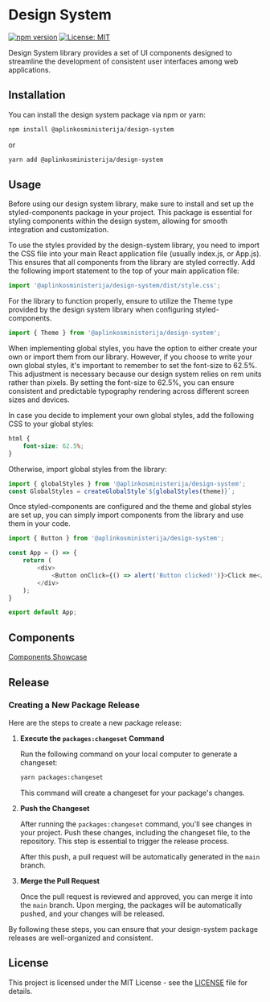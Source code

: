 # Design System

[![npm version](https://badge.fury.io/js/%40aplinkosministerija%2Fdesign-system.svg)](https://badge.fury.io/js/%40aplinkosministerija%2Fdesign-system)
[![License: MIT](https://img.shields.io/badge/License-MIT-yellow.svg)](https://opensource.org/licenses/MIT)

Design System library provides a set of UI components designed to streamline the development of consistent user interfaces among web applications.
## Installation

You can install the design system package via npm or yarn:

```bash
npm install @aplinkosministerija/design-system
```
or
```bash
yarn add @aplinkosministerija/design-system
```

## Usage

Before using our design system library, make sure to install and set up the styled-components package in your project. This package is essential for styling components within the design system, allowing for smooth integration and customization.

To use the styles provided by the design-system library, you need to import the CSS file into your main React application file (usually index.js, or App.js). This ensures that all components from the library are styled correctly. Add the following import statement to the top of your main application file:

```javascript
import '@aplinkosministerija/design-system/dist/style.css';
```

For the library to function properly, ensure to utilize the Theme type provided by the design system library when configuring styled-components.
```javascript
import { Theme } from '@aplinkosministerija/design-system';
```
When implementing global styles, you have the option to either create your own or import them from our library. However, if you choose to write your own global styles, it's important to remember to set the font-size to 62.5%. This adjustment is necessary because our design system relies on rem units rather than pixels. By setting the font-size to 62.5%, you can ensure consistent and predictable typography rendering across different screen sizes and devices.

In case you decide to implement your own global styles, add the following CSS to your global styles:
```css
html {
    font-size: 62.5%;
}
```

Otherwise, import global styles from the library:
```javascript
import { globalStyles } from '@aplinkosministerija/design-system';
const GlobalStyles = createGlobalStyle`${globalStyles(theme)}`;

```

Once styled-components are configured and the theme and global styles are set up, you can simply import components from the library and use them in your code.
```javascript
import { Button } from '@aplinkosministerija/design-system';

const App = () => {
    return (
        <div>
            <Button onClick={() => alert('Button clicked!')}>Click me</Button>
        </div>
    );
}

export default App;
```
## Components

[Components Showcase](https://ui.startupgov.lt/?path=/story/design-system-buttons-button--button-story)

## Release

### Creating a New Package Release

Here are the steps to create a new package release:

1. **Execute the `packages:changeset` Command**

   Run the following command on your local computer to generate a changeset:

   ```bash
   yarn packages:changeset
   ```

   This command will create a changeset for your package's changes.

2. **Push the Changeset**

   After running the `packages:changeset` command, you'll see changes in your project. Push these changes, including the
   changeset file, to the repository. This step is essential to trigger the release process.

   After this push, a pull request will be automatically generated in the `main` branch.

3. **Merge the Pull Request**

   Once the pull request is reviewed and approved, you can merge it into the `main` branch. Upon merging, the packages
   will be automatically pushed, and your changes will be released.

By following these steps, you can ensure that your design-system package releases are well-organized and consistent.

## License

This project is licensed under the MIT License - see the [LICENSE](LICENSE) file for details.


